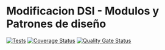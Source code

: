 # Modificacion DSI - Modulos y Patrones de diseño

[![Tests](https://github.com/alu0101021768/dsi-modificacion-modules-patterns/actions/workflows/node.js.yml/badge.svg)](https://github.com/alu0101021768/dsi-modificacion-modules-patterns/actions/workflows/node.js.yml)
[![Coverage Status](https://coveralls.io/repos/github/alu0101021768/dsi-modificacion-modules-patterns/badge.svg?branch=main)](https://coveralls.io/github/alu0101021768/dsi-modificacion-modules-patterns?branch=main)
[![Quality Gate Status](https://sonarcloud.io/api/project_badges/measure?project=alu0101021768_dsi-modificacion-modules-patterns&metric=alert_status)](https://sonarcloud.io/dashboard?id=alu0101021768_dsi-modificacion-modules-patterns)